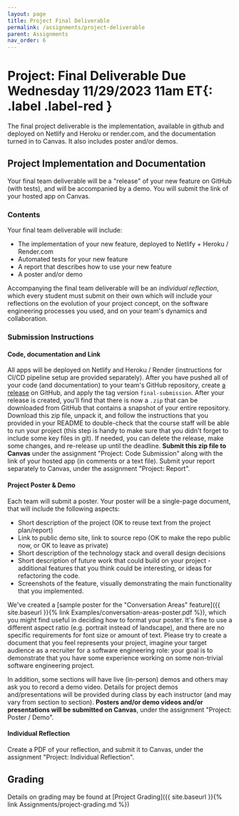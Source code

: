 ```yaml
---
layout: page
title: Project Final Deliverable
permalink: /assignments/project-deliverable
parent: Assignments
nav_order: 6
---
```

# Project: Final Deliverable **Due Wednesday 11/29/2023 11am ET**{: .label .label-red }
The final project deliverable is the implementation, available in github and deployed on Netlify and Heroku or render.com, and the documentation turned in to Canvas. It also includes poster and/or demos.

## Project Implementation and Documentation
Your final team deliverable will be a "release" of your new feature on GitHub (with tests), and will be accompanied by a demo. You will submit the link of your hosted app on Canvas.

### Contents

Your final team deliverable will include:
* The implementation of your new feature, deployed to Netlify + Heroku / Render.com
* Automated tests for your new feature
* A report that describes how to use your new feature
* A poster and/or demo
    
Accompanying the final team deliverable will be an *individual reflection*, which every student must submit on their own which will include your reflections on the evolution of your project concept, on the software engineering processes you used, and on your team's dynamics and collaboration.


### Submission Instructions

#### Code, documentation and Link
 All apps will be deployed on Netlify and Heroku / Render (instructions for CI/CD pipeline setup are provided separately). After you have pushed all of your code (and documentation) to your team's GitHub repository, create [a release](https://docs.github.com/en/free-pro-team@latest/github/administering-a-repository/managing-releases-in-a-repository) on GitHub, and apply the tag version `final-submission`. After your release is created, you'll find that there is now a `.zip` that can be downloaded from GitHub that contains a snapshot of your entire repository. Download this zip file, unpack it, and follow the instructions that you provided in your README to double-check that the course staff will be able to run your project (this step is handy to make sure that you didn't forget to include some key files in git). If needed, you can delete the release, make some changes, and re-release up until the deadline. **Submit this zip file to Canvas** under the assignment "Project: Code Submission" along with the link of your hosted app (in comments or a text file). Submit your report separately to Canvas, under the assignment "Project: Report".

#### Project Poster & Demo
Each team will submit a poster. Your poster will be a single-page document, that will include the following aspects:

* Short description of the project (OK to reuse text from the project plan/report)
* Link to public demo site, link to source repo (OK to make the repo public now, or OK to leave as private)
* Short description of the technology stack and overall design decisions
* Short description of future work that could build on your project - additional features that you think could be interesting, or ideas for refactoring the code.
* Screenshots of the feature, visually demonstrating the main functionality that you implemented.

We've created a [sample poster for the "Conversation Areas" feature]({{ site.baseurl }}{% link Examples/conversation-areas-poster.pdf %}), which you might find useful in deciding how to format your poster. It's fine to use a different aspect ratio (e.g. portrait instead of landscape), and there are no specific requirements for font size or amount of text. Please try to create a document that you feel represents your project, imagine your target audience as a recruiter for a software engineering role: your goal is to demonstrate that you have some experience working on some non-trivial software engineering project.

In addition, some sections will have live (in-person) demos and others may ask you to record a demo video. Details for project demos and/presentations will be provided during class by each instructor (and may vary from section to section). **Posters and/or demo videos and/or presentations will be submitted on Canvas**, under the assignment "Project: Poster / Demo".
 
#### Individual Reflection
Create a PDF of your reflection, and submit it to Canvas, under the assignment "Project: Individual Reflection". 

## Grading

Details on grading may be found at [Project Grading]({{ site.baseurl }}{% link Assignments/project-grading.md %})
